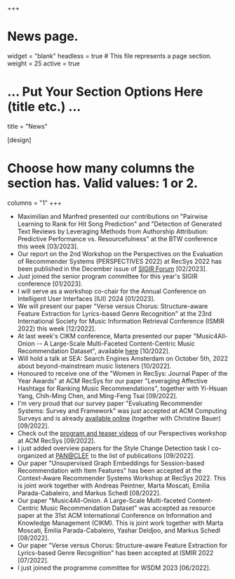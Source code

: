 +++
# News page.
widget = "blank"
headless = true  # This file represents a page section.
weight = 25 
active = true

# ... Put Your Section Options Here (title etc.) ...
title = "News"

[design]
  # Choose how many columns the section has. Valid values: 1 or 2.
  columns = "1"
+++
* Maximilian and Manfred presented our contributions on "Pairwise Learning to Rank for Hit Song Prediction" and "Detection of Generated Text Reviews by Leveraging Methods from Authorship Attribution: Predictive Performance vs. Resourcefulness" at the BTW conference this week [03/2023]. 
* Our report on the 2nd Workshop on the Perspectives on the Evaluation of Recommender Systems (PERSPECTIVES 2022) at RecSys 2022 has been published in the December issue of [SIGIR Forum](https://sigir.org/forum/issues/december-2022/) [02/2023].  
* Just joined the senior program committee for this year's SIGIR conference [01/2023].  
* I will serve as a workshop co-chair for the Annual Conference on Intelligent User Interfaces (IUI) 2024 [01/2023].  
* We will present our paper "Verse versus Chorus: Structure-aware Feature Extraction for Lyrics-based Genre Recognition" at the 23rd International Society for Music Information Retrieval Conference (ISMIR 2022) this week [12/2022].   
* At last week's CIKM conference, Marta presented our paper "Music4All-Onion -- A Large-Scale Multi-Faceted Content-Centric Music Recommendation Dataset", available [here](https://dl.acm.org/doi/10.1145/3511808.3557656) [10/2022].  
* Will hold a talk at SEA: Search Engines Amsterdam on October 5th, 2022 about beyond-mainstream music listeners
  [10/2022].  
* Honoured to receive one of the "Women in RecSys: Journal Paper of the Year Awards" at ACM RecSys for our paper "Leveraging Affective Hashtags for Ranking Music Recommendations", together with Yi-Hsuan Yang, Chih-Ming Chen, and Ming-Feng Tsai [09/2022].  
* I'm very proud that our survey paper "Evaluating Recommender Systems: Survey and Framework" was just accepted at ACM Computing Surveys and is already [available online](https://dl.acm.org/doi/10.1145/3556536) (together with Christine Bauer) [09/2022]. 
* Check out the [program and teaser videos](https://perspectives-ws.github.io/2022/) of our Perspectives workshop at ACM RecSys [09/2022].  
* I just added overview papers for the Style Change Detection task I co-organized at [PAN@CLEF](https://pan.webis.de) to
  the list of publications [09/2022].  
* Our paper "Unsupervised Graph Embeddings for Session-based Recommendation with Item Features" has been accepted at the
  Context-Aware Recommender Systems Workshop at RecSys 2022. This is joint work together with Andreas Peintner, Marta
Moscati, Emilia Parada-Cabaleiro, and Markus Schedl [08/2022].  
* Our paper "Music4All-Onion. A Large-Scale Multi-faceted Content-Centric Music Recommendation Dataset" was accepted as resource paper at the 31st ACM International Conference on Information and Knowledge Management (CIKM). This is joint work together with Marta Moscati, Emilia Parada-Cabaleiro, Yashar Deldjoo, and Markus Schedl [08/2022].  
* Our paper "Verse versus Chorus: Structure-aware Feature Extraction for Lyrics-based Genre Recognition" has been
  accepted at ISMIR 2022 [07/2022].  
* I just joined the programme committee for WSDM 2023 [06/2022].  
